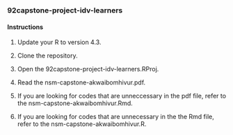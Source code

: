 ### 92capstone-project-idv-learners

#### Instructions

1. Update your R to version 4.3.

2. Clone the repository.

3. Open the 92capstone-project-idv-learners.RProj.

4. Read the nsm-capstone-akwaibomhivur.pdf.

5. If you are looking for codes that are unneccessary in the pdf file, refer to the nsm-capstone-akwaibomhivur.Rmd.

6. If you are looking for codes that are unnecessary in the the Rmd file, refer to the nsm-capstone-akwaibomhivur.R.

